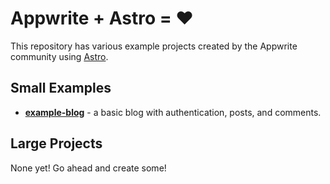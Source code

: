 # Appwrite + Astro = ❤️

This repository has various example projects created by the Appwrite community using [Astro](https://astro.build/).

## Small Examples

- [**example-blog**](https://demos-for-astro-example-blog.vercel.app/) - a basic blog with authentication, posts, and comments.

## Large Projects

None yet! Go ahead and create some!